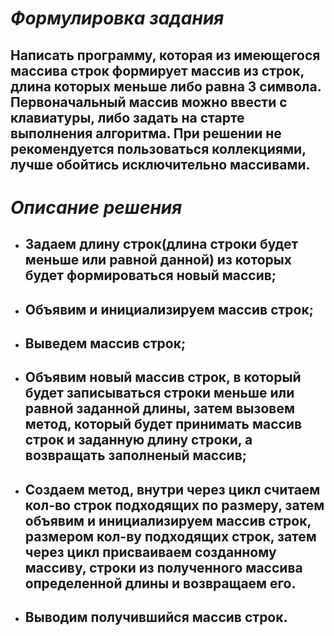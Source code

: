 # ***Формулировка задания***

## Написать программу, которая из имеющегося массива строк формирует массив из строк, длина которых меньше либо равна 3 символа. Первоначальный массив можно ввести с клавиатуры, либо задать на старте выполнения алгоритма. При решении не рекомендуется пользоваться коллекциями, лучше обойтись исключительно массивами.

# ***Описание решения***

* ## Задаем длину строк(длина строки будет меньше или равной данной) из которых будет формироваться новый массив;
* ## Объявим и инициализируем массив строк;
* ## Выведем массив строк;
* ## Объявим новый массив строк, в который будет записываться строки меньше или равной заданной длины, затем вызовем метод, который будет принимать массив строк и заданную длину строки, а возвращать заполненый массив;
* ## Создаем метод, внутри через цикл считаем кол-во строк подходящих по размеру, затем объявим и инициализируем массив строк, размером кол-ву подходящих строк, затем через цикл присваиваем созданному массиву, строки из полученного массива определенной длины и возвращаем его.
* ## Выводим получившийся массив строк.
